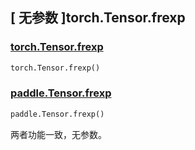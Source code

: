 ## [ 无参数 ]torch.Tensor.frexp

### [torch.Tensor.frexp](https://pytorch.org/docs/stable/generated/torch.Tensor.frexp.html#torch-tensor-frexp)

```python
torch.Tensor.frexp()
```

### [paddle.Tensor.frexp](https://www.paddlepaddle.org.cn/documentation/docs/zh/develop/api/paddle/Tensor_cn.html#frexp-x)

```python
paddle.Tensor.frexp()
```

两者功能一致，无参数。
